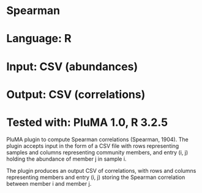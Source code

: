 # Spearman
# Language: R
# Input: CSV (abundances)
# Output: CSV (correlations)
# Tested with: PluMA 1.0, R 3.2.5

PluMA plugin to compute Spearman correlations (Spearman, 1904).  The plugin
accepts input in the form of a CSV file with rows representing samples and columns
representing community members, and entry (i, j) holding the abundance of member j
in sample i.

The plugin produces an output CSV of correlations, with rows and columns
representing members and entry (i, j) storing the Spearman correlation between
member i and member j.
